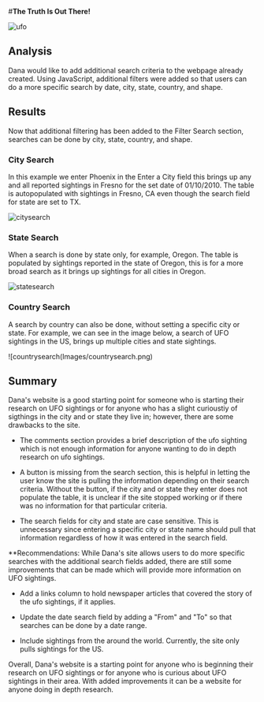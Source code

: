 #**The Truth Is Out There!**

![ufo](Images/ufo.png)

## Analysis

Dana would like to add additional search criteria to the webpage already created. Using JavaScript, additional filters were added so that users can do a more specific search by date, city, state, country, and shape. 

## Results

Now that additional filtering has been added to the Filter Search section, searches can be done by city, state, country, and shape.  
 
### City Search
In this example we enter Phoenix in the Enter a City field this brings up any and all reported sightings in Fresno for the set date of 01/10/2010. The table is autopopulated with sightings in Fresno, CA even though the search field for state are set to TX. 

![citysearch](Images/citysearch.png)



### State Search
When a search is done by state only, for example, Oregon. The table is populated by sightings reported in the state of Oregon, this is for a more broad search as it brings up sightings for all cities in Oregon. 


![statesearch](Images/statesearch.png)



### Country Search

A search by country can also be done, without setting a specific city or state. For example, we can see in the image below, a search of UFO sightings in the US, brings up multiple cities and state sightings. 

![countrysearch(Images/countrysearch.png)



## Summary

Dana's website is a good starting point for someone who is starting their research on UFO sightings or for anyone who has a slight curioustiy of sigthings in the city and or state they live in; however, there are some drawbacks to the site.

- The comments section provides a brief description of the ufo sighting which is not enough information for anyone wanting to do in depth research on ufo sightings.  

- A button is missing from the search section, this is helpful in letting the user know the site is pulling the information depending on their search criteria. Without the button, if the city and or state they enter does not populate the table, it is unclear if the site stopped working or if there was no information for that particular criteria. 

- The search fields for city and state are case sensitive. This is unnecessary since entering a specific city or state name should pull that information regardless of how it was entered in the search field. 

**Recommendations: 
While Dana's site allows users to do more specific searches with the additional search fields added, there are still some improvements that can be made which will provide more information on UFO sightings.  

- Add a links column to hold newspaper articles that covered the story of the ufo sightings, if it applies. 

- Update the date search field by adding a "From" and "To" so that searches can be done by a date range. 

- Include sightings from the around the world. Currently, the site only pulls sightings for the US. 

Overall, Dana's website is a starting point for anyone who is beginning their research on UFO sightings or for anyone who is curious about UFO sightings in their area. With added improvements it can be a website for anyone doing in depth research. 





